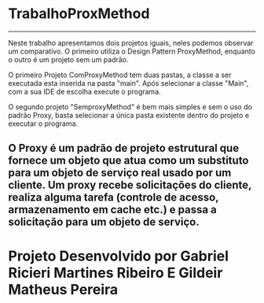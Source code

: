 # TrabalhoProxMethod

---------------------------------------------------------------------------------------------------------------------------------------------------------------------------------

Neste trabalho apresentamos dois projetos iguais, neles podemos observar um comparativo. O primeiro utiliza o Design Pattern ProxyMethod, enquanto o outro é um projeto sem um 
padrão.


O primeiro Projeto ComProxyMethod tem duas pastas, a classe a ser executada esta inserida na pasta "main". Após selecionar a classe "Main", com a sua IDE de escolha execute o programa.

O segundo projeto "SemproxyMethod" é bem mais simples e sem o uso do padrão Proxy, basta selecionar a única pasta existente dentro do projeto e executar o programa.

O Proxy é um padrão de projeto estrutural que fornece um objeto que atua como um substituto para um objeto de serviço real usado por um cliente. Um proxy recebe solicitações do cliente, realiza alguma tarefa (controle de acesso, armazenamento em cache etc.) e passa a solicitação para um objeto de serviço.
---------------------------------------------------------------------------------------------------------------------------------------------------------------------------------

# Projeto Desenvolvido por Gabriel Ricieri Martines Ribeiro E Gildeir Matheus Pereira
